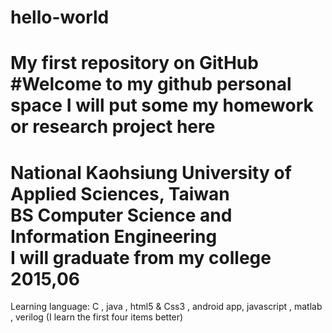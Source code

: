 hello-world
===========

My first repository on GitHub
#Welcome to my github personal space
I will put some my homework or research project here
===========
National Kaohsiung University of Applied Sciences, Taiwan           
BS Computer Science and Information Engineering     
I will graduate from my college 2015,06
===========
Learning language: C , java , html5 & Css3 , android app, javascript , matlab , verilog 
                  (I learn the first four items better)
